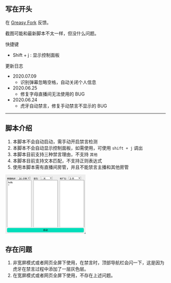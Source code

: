 ## 写在开头

在 [Greasy Fork](https://greasyfork.org/zh-CN/scripts/405989-h2p-%E8%99%8E%E7%89%99%E8%87%AA%E5%8A%A8%E7%A6%81%E8%A8%80/feedback) 反馈。

截图可能和最新脚本不太一样，但没什么问题。

快捷键
- Shift + j : 显示控制面板

更新日志
- 2020.07.09
    - 识别弹幕忽略空格，自动关闭个人信息
- 2020.06.25
    - 修复字母直播间无法使用的 BUG
- 2020.06.24
    - 虎牙自动禁言，修复手动禁言不显示的 BUG

<hr>

## 脚本介绍

1. 本脚本不会自动启动，需手动开启禁言检测
2. 本脚本不会自动显示控制面板，如需使用，可使用 `shift + j` 调出
3. 本脚本目前支持三种禁言理由，不支持 `其他`
4. 本脚本目前支持文本匹配，不支持正则表达式
5. 使用本脚本需有直播间房管，并且不能禁言主播和其他房管

<img src="https://github.com/WaterH2P/Tampermonkey-Script/raw/master/HuyaScript/images/main.png" width="50%">

## 存在问题

1. 非宽屏模式或者网页全屏下使用，在禁言时，顶部导航栏会闪一下，这是因为虎牙在禁言过程中添加了一层灰色层。
2. 在宽屏模式或者网页全屏下使用，不存在上述问题。